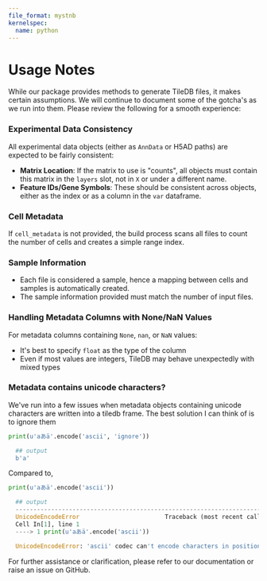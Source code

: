 ```yaml
---
file_format: mystnb
kernelspec:
  name: python
---
```


# Usage Notes

While our package provides methods to generate TileDB files, it makes certain assumptions. We will continue to document some of the gotcha's as we run into them. Please review the following for a smooth experience:

### Experimental Data Consistency

All experimental data objects (either as `AnnData` or H5AD paths) are expected to be fairly consistent:

- **Matrix Location**: If the matrix to use is "counts", all objects must contain this matrix in the `layers` slot, not in `X` or under a different name.
- **Feature IDs/Gene Symbols**: These should be consistent across objects, either as the index or as a column in the `var` dataframe.

### Cell Metadata

If `cell_metadata` is not provided, the build process scans all files to count the number of cells and creates a simple range index.

### Sample Information

- Each file is considered a sample, hence a mapping between cells and samples is automatically created.
- The sample information provided must match the number of input files.

### Handling Metadata Columns with None/NaN Values

For metadata columns containing `None`, `nan`, or `NaN` values:
- It's best to specify `float` as the type of the column
- Even if most values are integers, TileDB may behave unexpectedly with mixed types

### Metadata contains unicode characters?

We've run into a few issues when metadata objects containing unicode characters are written into a tiledb frame.
The best solution I can think of is to ignore them

```python
print(u'aあä'.encode('ascii', 'ignore'))

  ## output
  b'a'
```

Compared to,

```python
print(u'aあä'.encode('ascii'))

  ## output
  ---------------------------------------------------------------------------
  UnicodeEncodeError                        Traceback (most recent call last)
  Cell In[1], line 1
  ----> 1 print(u'aあä'.encode('ascii'))

  UnicodeEncodeError: 'ascii' codec can't encode characters in position 1-2: ordinal not in range(128)
```

For further assistance or clarification, please refer to our documentation or raise an issue on GitHub.
